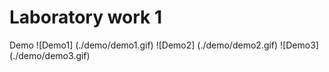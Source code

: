 # Laboratory work 1

Demo
![Demo1] (./demo/demo1.gif)
![Demo2] (./demo/demo2.gif)
![Demo3] (./demo/demo3.gif)
